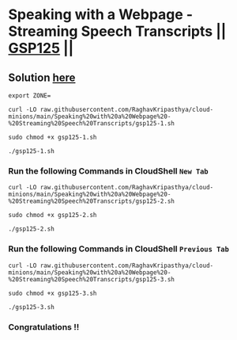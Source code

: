 # Speaking with a Webpage - Streaming Speech Transcripts || [GSP125](https://www.cloudskillsboost.google/focuses/676?parent=catalog) ||

## Solution [here]()


```
export ZONE=
```
```
curl -LO raw.githubusercontent.com/RaghavKripasthya/cloud-minions/main/Speaking%20with%20a%20Webpage%20-%20Streaming%20Speech%20Transcripts/gsp125-1.sh

sudo chmod +x gsp125-1.sh

./gsp125-1.sh
```

### Run the following Commands in CloudShell `New Tab`

```
curl -LO raw.githubusercontent.com/RaghavKripasthya/cloud-minions/main/Speaking%20with%20a%20Webpage%20-%20Streaming%20Speech%20Transcripts/gsp125-2.sh

sudo chmod +x gsp125-2.sh

./gsp125-2.sh
```

### Run the following Commands in CloudShell `Previous Tab`

```
curl -LO raw.githubusercontent.com/RaghavKripasthya/cloud-minions/main/Speaking%20with%20a%20Webpage%20-%20Streaming%20Speech%20Transcripts/gsp125-3.sh

sudo chmod +x gsp125-3.sh

./gsp125-3.sh
```

### Congratulations !!

